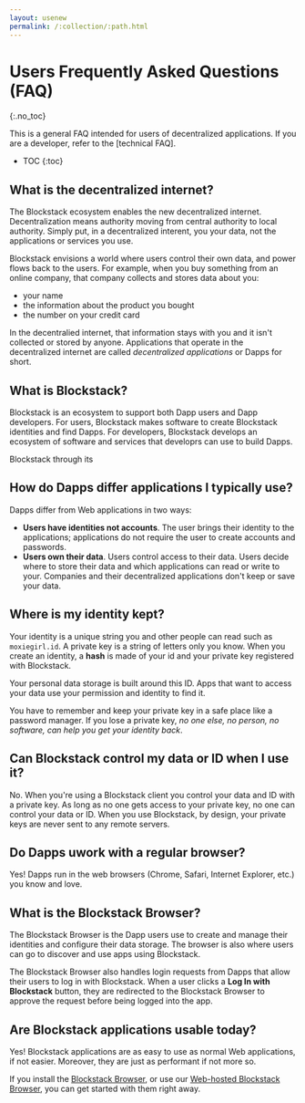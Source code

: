 ```yaml
---
layout: usenew
permalink: /:collection/:path.html
---
```

# Users Frequently Asked Questions (FAQ)
{:.no_toc}

This is a general FAQ intended for users of decentralized applications. If you are a developer, refer to the [technical FAQ].

* TOC
{:toc}


## What is the decentralized internet?

The Blockstack ecosystem enables the new decentralized internet. Decentralization means authority moving from central authority to local authority. Simply put, in a decentralized interent, you your data, not the applications or services you use.

Blockstack envisions a world where users control their own data, and power flows back to the users. For example, when you buy something from an online company, that company collects and stores  data about you:

* your name
* the information about the product you bought
* the number on your credit card

In the decentralied internet, that information stays with you and it isn't
collected or stored by anyone. Applications that operate in the decentralized
internet are called _decentralized applications_ or Dapps for short.

## What is Blockstack?

Blockstack is an ecosystem to support both Dapp users and Dapp developers. For
users, Blockstack makes software to create Blockstack identities and find Dapps.
For developers, Blockstack develops an ecosystem of software and services that developrs can use to build Dapps.

Blockstack through its

## How do Dapps differ applications I typically use?

Dapps differ from Web applications in two ways:

* **Users have identities not accounts**.  The user brings their identity to the
  applications; applications do not require the user to create accounts and
passwords.
* **Users own their data**.  Users control access to their data.  Users decide where to store their data and which applications can read or write to your. Companies and their decentralized applications don't keep or save your data.


## Where is my identity kept?

Your identity is a unique string you and other people can read such as `moxiegirl.id`. A private key is a string of letters only you know. When you create an identity, a **hash** is made of your id and your private key registered with Blockstack.

Your personal data storage is built around this ID. Apps that want to access your data use your permission and identity to find it.

You have to remember and keep your private key in a safe place like a password manager. If you lose a private key, _no one else, no person, no software, can help you get your identity back_.

## Can Blockstack control my data or ID when I use it?

No. When you're using a Blockstack client you control your data and ID with a
private key.  As long as no one gets access to your private key, no one can
control your data or ID. When you use Blockstack, by design, your private keys
are never sent to any remote servers.

## Do Dapps uwork with a regular browser?

Yes! Dapps run in the web browsers (Chrome, Safari, Internet Explorer, etc.) you know and love.

## What is the Blockstack Browser?

The Blockstack Browser is the Dapp users use to create and manage their identities and configure their data storage. The browser is also where users can go to discover and use apps using Blockstack.

The Blockstack Browser also handles login requests from Dapps that allow their users to log in with Blockstack. When a user clicks a **Log In with Blockstack** button, they are redirected to the Blockstack Browser to approve the request before being logged into the app.


## Are Blockstack applications usable today?

Yes!  Blockstack applications are as easy to use as normal Web applications, if
not easier.  Moreover, they are just as performant if not more so.

If you install the [Blockstack
Browser](https://github.com/blockstack/blockstack-browser), or use our
[Web-hosted Blockstack Browser](https://browser.blockstack.org), you can get
started with them right away.
